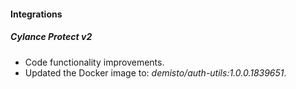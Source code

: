 #### Integrations

##### Cylance Protect v2
- Code functionality improvements.
- Updated the Docker image to: *demisto/auth-utils:1.0.0.1839651*.